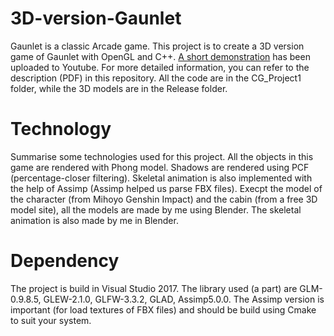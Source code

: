 # 3D-version-Gaunlet
Gaunlet is a classic Arcade game. 
This project is to create a 3D version game of Gaunlet with OpenGL and C++.
[A short demonstration](https://www.youtube.com/watch?v=OMrUBLJSWFA&t=68s) has been uploaded to Youtube.
For more detailed information, you can refer to the description (PDF) in this repository.
All the code are in the CG_Project1 folder, while the 3D models are in the Release folder.

# Technology
Summarise some technologies used for this project.
All the objects in this game are rendered with Phong model.
Shadows are rendered using PCF (percentage-closer filtering).
Skeletal animation is also implemented with the help of Assimp (Assimp helped us parse FBX files).
Execpt the model of the character (from Mihoyo Genshin Impact) and the cabin (from a free 3D model site), all the models are made by me using Blender.
The skeletal animation is also made by me in Blender.

# Dependency
The project is build in Visual Studio 2017.
The library used (a part) are GLM-0.9.8.5, GLEW-2.1.0, GLFW-3.3.2, GLAD, Assimp5.0.0. 
The Assimp version is important (for load textures of FBX files) and should be build using Cmake to suit your system.
